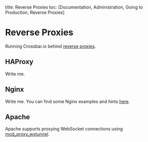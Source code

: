 title: Reverse Proxies
toc: [Documentation, Administration, Going to Production, Reverse Proxies]

# Reverse Proxies

Running Crossbar.io behind [reverse proxies](http://en.wikipedia.org/wiki/Reverse_proxy).

## HAProxy

Write me.

## Nginx

Write me. You can find some Nginx examples and hints [here](https://github.com/nicokaiser/nginx-websocket-proxy).

## Apache

Apache supports proxying WebSocket connections using [mod_proxy_wstunnel](http://httpd.apache.org/docs/2.4/mod/mod_proxy_wstunnel.html).
